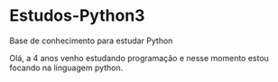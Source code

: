 # Estudos-Python3
Base de conhecimento para estudar Python

Olá, a 4 anos venho estudando programação e nesse momento estou focando na linguagem python.
